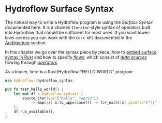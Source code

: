 # Hydroflow Surface Syntax
The natural way to write a Hydroflow program is using the _Surface Syntax_ documented here. 
It is a chained `Iterator`-style syntax of operators built into Hydroflow that should be sufficient
for most uses. If you want lower-level access you can work with the `Core API` documented in the [Architecture](../architecture/index.md) section.

In this chapter we go over the syntax piece by piece: how to [embed surface syntax in Rust](./surface_embedding.md) and how to specify [_flows_](./surface_flows.md), which consist of [_data sources_](./surface_data.md) flowing through [_operators_](./surface_ops.gen.md).
<!-- TODO(mingwei): In the [Hydroflow Types](surface_types.md) chapter we dive into the details of the data types that pass through flows. -->

As a teaser, here is a Rust/Hydroflow "HELLO WORLD" program:
```rust
use hydroflow::hydroflow_syntax;

pub fn test_hello_world() {
    let mut df = hydroflow_syntax! {
        source_iter(vec!["hello", "world"])
            -> map(|x| x.to_uppercase()) -> for_each(|x| println!("{}", x));
    };
    df.run_available();
}
```
